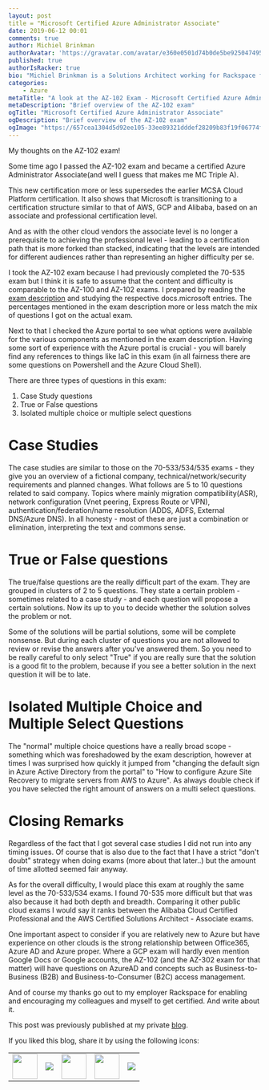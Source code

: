 ```yaml
---
layout: post
title = "Microsoft Certified Azure Administrator Associate"
date: 2019-06-12 00:01
comments: true
author: Michiel Brinkman
authorAvatar: 'https://gravatar.com/avatar/e360e0501d74b0de5be9250474951354'
published: true
authorIsRacker: true
bio: "Michiel Brinkman is a Solutions Architect working for Rackspace from Amsterdam, The Netherlands. Multi-cloud certified with a strong engineering background."
categories:
    - Azure
metaTitle: "A look at the AZ-102 Exam - Microsoft Certified Azure Administrator Associate"
metaDescription: "Brief overview of the AZ-102 exam"
ogTitle: "Microsoft Certified Azure Administrator Associate"
ogDescription: "Brief overview of the AZ-102 exam"
ogImage: "https://657cea1304d5d92ee105-33ee89321dddef28209b83f19f06774f.ssl.cf1.rackcdn.com/ms_party.gif-a52063dfec8f18b14d61f577c46e62ff35da3317f5264eaba5621880d28ad519.gif"
---
```


My thoughts on the AZ-102 exam!

<!-- more -->

Some time ago I passed the AZ-102 exam and became a certified Azure Administrator Associate(and well I guess that makes me MC Triple A). 

This new certification more or less supersedes the earlier MCSA Cloud Platform certification. It also shows that Microsoft is transitioning to a certification structure similar to that of AWS, GCP and Alibaba, based on an associate and professional certification level. 

And as with the other cloud vendors the associate level is no longer a prerequisite to achieving the  professional level - leading to a certification path that is more forked than stacked, indicating that the levels are intended for different audiences rather than representing an higher difficulty per se.

I took the AZ-102 exam because I had previously completed the 70-535 exam but I think it is safe to assume that the content and difficulty is comparable to the AZ-100 and AZ-102 exams. I prepared by reading the [exam description](https://www.microsoft.com/en-us/learning/exam-az-102.aspx) and studying the respective docs.microsoft entries. The percentages mentioned in the exam description more or less match the mix of questions I got on the actual exam.

Next to that I checked the Azure portal to see what options were available for the various components as mentioned in the exam description. Having some sort of experience with the Azure portal is crucial - you will barely find any references to things like IaC in this exam (in all fairness there are some questions on Powershell and the Azure Cloud Shell). 

There are three types of questions in this exam:

1. Case Study questions
2. True or False questions
3. Isolated multiple choice or multiple select questions

# Case Studies 

The case studies are similar to those on the 70-533/534/535 exams - they give you an overview of a fictional company, technical/network/security requirements and planned changes. What follows are 5 to 10 questions related to said company. Topics where mainly migration compatibility(ASR), network configuration (Vnet peering, Express Route or VPN), authentication/federation/name resolution (ADDS, ADFS, External DNS/Azure DNS). In all honesty - most of these are just a combination or elimination, interpreting the text and commons sense. 

# True or False questions

The true/false questions are the really difficult part of the exam. They are grouped in clusters of 2 to 5 questions. They state a certain problem - sometimes related to a case study - and each question will propose a certain solutions. Now its up to you to decide whether the solution solves the problem or not.

Some of the solutions will be partial solutions, some will be complete nonsense. But during each cluster of questions you are not allowed to review or revise the answers after you've answered them. So you need to be really careful to only select "True" if you are really sure that the solution is a good fit to the problem, because if you see a better solution in the next question it will be to late. 

# Isolated Multiple Choice and Multiple Select Questions

The "normal" multiple choice questions have a really broad scope - something which was foreshadowed by the exam description, however at times I was surprised how quickly it jumped from "changing the default sign in Azure Active Directory from the portal" to "How to configure Azure Site Recovery to migrate servers from AWS to Azure". As always double check if you have selected the right amount of answers on a multi select questions. 

# Closing Remarks

Regardless of the fact that I got several case studies I did not run into any timing issues. Of course that is also due to the fact that I have a strict "don't doubt" strategy when doing exams (more about that later..) but the amount of time allotted seemed fair anyway.

As for the overall difficulty, I would place this exam at roughly the same level as the 70-533/534 exams. I found 70-535 more difficult but that was also because it had both depth and breadth. Comparing it other public cloud exams I would say it ranks between the Alibaba Cloud Certified Professional and the AWS Certified Solutions Architect - Associate exams. 

One important aspect to consider if you are relatively new to Azure but have experience on other clouds is the strong relationship between Office365, Azure AD and Azure proper. Where a GCP exam will hardly even mention Google Docs or Google accounts, the AZ-102 (and the AZ-302 exam for that matter) will have questions on AzureAD and concepts such as Business-to-Business (B2B) and Business-to-Consumer (B2C) access management.

And of course my thanks go out to my employer Rackspace for enabling and encouraging my colleagues and myself to get certified. And write about it. 

This post was previously published at my private [blog](https://blog.thirdpartytools.net).

<table>
  <tr>If you liked this blog, share it by using the following icons:</tr>
  <tr>
   <td>
       <img src="{% asset_path line-tile.png %}" width=50 >
    </td>
    <td>
      <a href="https://twitter.com/home?status=https%3A//developer.rackspace.com/blog/applications-monitoring-creating-a-smoother-financial-close/">
        <img src="{% asset_path shareT.png %}">
      </a>
    </td>
    <td>
       <img src="{% asset_path line-tile.png %}" width=50 >
    </td>
    <td>
       <img src="{% asset_path line-tile.png %}" width=50 >
    </td>
    <td>
      <a href="https://www.linkedin.com/shareArticle?mini=true&url=https%3A//developer.rackspace.com/blog/applications-monitoring-creating-a-smoother-financial-close&summary=&source=">
        <img src="{% asset_path shareL.png %}">
      </a>
    </td>
  </tr>
</table>